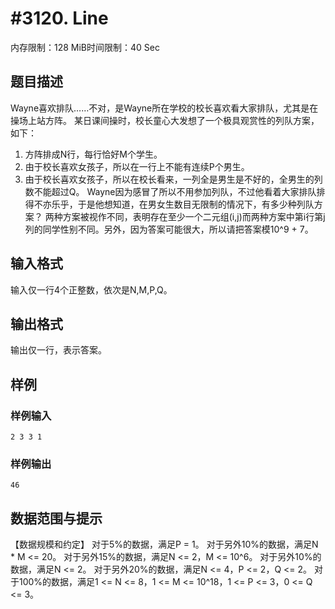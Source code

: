 # #3120. Line

内存限制：128 MiB时间限制：40 Sec

## 题目描述

Wayne喜欢排队&hellip;&hellip;不对，是Wayne所在学校的校长喜欢看大家排队，尤其是在操场上站方阵。
某日课间操时，校长童心大发想了一个极具观赏性的列队方案，如下：
1. 方阵排成N行，每行恰好M个学生。
2. 由于校长喜欢女孩子，所以在一行上不能有连续P个男生。
3. 由于校长喜欢女孩子，所以在校长看来，一列全是男生是不好的，全男生的列数不能超过Q。
Wayne因为感冒了所以不用参加列队，不过他看着大家排队排得不亦乐乎，于是他想知道，在男女生数目无限制的情况下，有多少种列队方案？
两种方案被视作不同，表明存在至少一个二元组(i,j)而两种方案中第i行第j列的同学性别不同。另外，因为答案可能很大，所以请把答案模10^9 + 7。

## 输入格式

输入仅一行4个正整数，依次是N,M,P,Q。

## 输出格式

输出仅一行，表示答案。

## 样例

### 样例输入

    
    2 3 3 1
    
    

### 样例输出

    
    46
    
    

## 数据范围与提示

【数据规模和约定】
对于5%的数据，满足P = 1。
对于另外10%的数据，满足N * M <= 20。
对于另外15%的数据，满足N <= 2，M <= 10^6。
对于另外10%的数据，满足N <= 2。
对于另外20%的数据，满足N <= 4，P <= 2，Q <= 2。
对于100%的数据，满足1 <= N <= 8，1 <= M <= 10^18，1 <= P <= 3，0 <= Q <= 3。
